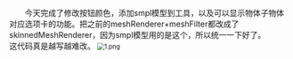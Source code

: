 &emsp;&emsp;今天完成了修改按钮颜色，添加smpl模型到工具，以及可以显示物体子物体对应选项卡的功能。把之前的meshRenderer+meshFilter都改成了skinnedMeshRenderer，因为smpl模型用的是这个，所以统一一下好了。
&emsp;&emsp;这代码真是越写越难改。
<img src="https://i.loli.net/2018/12/20/5c1b934abd729.png" alt="1.png" title="1.png" style="zoom:80%"/>